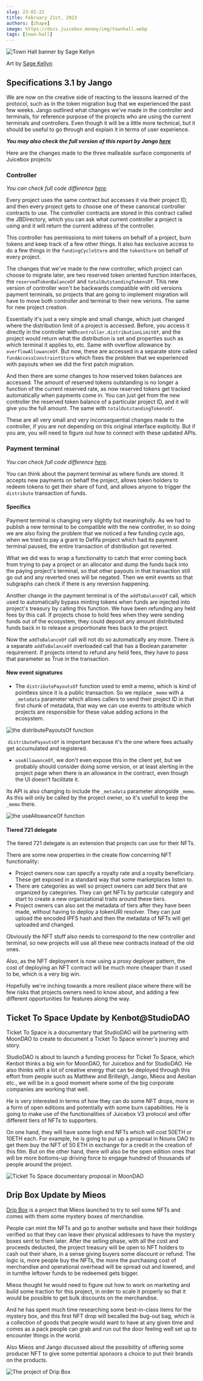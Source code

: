```yaml
---
slug: 23-02-21
title: February 21st, 2023
authors: [zhape]
image: https://docs.juicebox.money/img/townhall.webp
tags: [town-hall]
---
```


![Town Hall banner by Sage Kellyn](https://docs.juicebox.money/img/townhall.webp)

Art by [Sage Kellyn](https://twitter.com/SageKellyn)

## Specifications 3.1 by Jango

We are now on the creative side of reacting to the lessons learned of the protocol, such as in the token migration bug that we experienced the past few weeks. Jango outlined what changes we've made in the controller and terminals, for reference purpose of the projects who are using the current terminals and controllers. Even though it will be a little more technical, but it should be useful to go through and explain it in terms of user experience.

***You may also check the full version of this report by Jango [here](https://juicebox.notion.site/e940e45c08774388bdd31b21f38e4f30#b728fd6e3e734d5aad35dd636c401ec6)***

Here are the changes made to the three malleable surface components of Juicebox projects:

### Controller

*You can check full code difference [here](https://www.diffchecker.com/bEuD9b4b/).*

Every project uses the same contract but accesses it via their project ID, and then every project gets to choose one of these canonical controller contracts to use. The controller contracts are stored in this contract called the JBDirectory, which you can ask what current controller a project is using and it will return the current address of the controller.

This controller has permissions to mint tokens on behalf of a project, burn tokens and keep track of a few other things. It also has exclusive access to do a few things in the `fundingCycleStore` and the `tokenStore` on behalf of every project.

The changes that we've made to the new controller, which project can choose to migrate later, are two reserved token oriented function interfaces, the `reservedTokenBalanceOf` and `totalOutstandingTokensOf`. This new version of controller won't be backwards compatible with old versions payment terminals, so projects that are going to implement migration will have to move both controller and terminal to their new verions. The same for new project creation.

Essentially it's just a very simple and small change, which just changed where the distribution limit of a project is accessed. Before, you access it directly in the controller with`controller.distributionLimitOf`, and the project would return what the distribution is set and properties such as which terminal it applies to, etc.  Same with overflow allowance by `overflowAllowanceOf`.  But now, these are accessed in a separate store called `fundAccessConstraintStore` which fixes the problem that we experienced with payouts when we did the first patch migration.

And then there are some changes to how reserved token balances are accessed. The amount of reserved tokens outstanding is no longer a function of the current reserved rate, as now reserved tokens get tracked automatically when payments come in.  You can just get from the new controller the reserved token balance of a particular project ID, and it will give you the full amount. The same with `totalOutstandingTokensOf`.

These are all very small and very inconsequential changes made to the controller, if you are not depending on this original interface explicitly. But if you are, you will need to figure out how to connect with these updated APIs.

### Payment terminal

*You can check full code difference [here](https://www.diffchecker.com/7Zf5CnrL/).*

You can think about the payment terminal as where funds are stored. It accepts new payments on behalf the project, allows token holders to redeem tokens to get their share of fund, and allows anyone to trigger the `distribute` transaction of funds.

#### Specifics

Payment terminal is changing very slightly but meaningfully. As we had to publish a new terminal to be compatible with the new controller, in so doing we are also fixing the problem that we noticed a few funding cycle ago, when we tried to pay a grant to Defifa project which had its payment terminal paused, the entire transaction of distribution got reverted.

What we did was to wrap a functionality to catch that error coming back from trying to pay a project or an allocator and dump the funds back into the paying project's terminal, so that other payouts in that transaction still go out and any reverted ones will be negated. Then we emit events so that subgraphs can check if there is any reversion happening.

Another change in the payment terminal is of the `addToBalanceOf` call, which used to  automatically bypass minting tokens when funds are injected into project's treasury by calling this function. We have been refunding any held fees by this call. If projects chose to hold fees when they were sending funds out of the ecosystem, they could deposit any amount distributed funds back in to release a proportionate fees back to the project.

Now the `addToBalanceOf` call will not do so automatically any more. There is a separate `addToBalanceOf` overloaded call that has a Boolean parameter requirement. If projects intend to refund any held fees, they have to pass that parameter as True in the transaction.

#### New event signatures

- The `distributePayoutsOf` function used to emit a memo, which is kind of pointless since it is a public transaction. So we replace `_memo` with a  `_metadata` parameter which allows callers to send their project ID in that first chunk of metadata, that way we can use events to attribute which projects are responsible for these value adding actions in the ecosystem.

![the distributePayoutsOf function](distributepayoutsof.webp)

​     `distributePayoutsOf` is important because it's the one where fees actually get accumulated and registered.

-  `useAllowanceOf`, we don't even expose this in the client yet, but we probably should consider doing some version, or at least alerting in the project page when there is an allowance in the contract, even though the UI doesn't facilitate it.

  Its API is also changing to include the `_metadata` parameter alongside `_memo`. As this will only be called by the project owner, so it's usefull to keep the `_memo` there.

![the useAllowanceOf function](useallowanceof.webp)

####  Tiered 721 delegate

The tiered 721 delegate is an extension that projects can use for their NFTs.

There are some new properties in the create flow concerning NFT functionality:

- Project owners now can specify a royalty rate and a royalty beneficiary. These get exposed in a standard way that some marketplaces listen to.
- There are categories as well so project owners can add tiers that are organized by categories. They can get NFTs by particular category and start to create a new organizational traits around these tiers.
- Project owners can also set the metadata of tiers after they have been made, without having to deploy a tokenURI resolver. They can just upload the encoded IPFS hash and then the metadata of NFTs will get uploaded and changed.

Obviously the NFT stuff also needs to correspond to the new controller and terminal, so new projects will use all these new contracts instead of the old ones.

Also, as the NFT deployment is now using a proxy deployer pattern, the cost of deploying an NFT contract will be much more cheaper than it used to be, which is a very big win.



Hopefully we're inching towards a more resilient place where there will be few risks that projects owners need to know about, and adding a few different opportunities for features along the way.

## Ticket To Space Update by Kenbot@StudioDAO

Ticket To Space is a documentary that StudioDAO will be partnering with MoonDAO to create to document a Ticket To Space winner's journey and story.

StudioDAO is about to launch a funding process for Ticket To Space, which Kenbot thinks a big win for MoonDAO, for Juicebox and for StudioDAO. He also thinks with a lot of creative energy that can be deployed through this effort from people such as Matthew and Brilleigh, Jango, Mieos and Aeolian etc., we will be in a good moment where some of the big corporate companies are working that well.

He is very interested in terms of  how they can do some NFT drops, more in a form of open editions and potentially with some burn capabilities. He is going to make use of the functionalities of Juicebox V3 protocol and offer different tiers of NFTs to supporters.

On one hand, they will have some high end NFTs which will cost 50ETH or 10ETH each. For example, he is going to put up a proposal in Nouns DAO to get them buy the NFT of 50 ETH in exchange for a credit in the creation of this film. But on the other hand, there will also be the open edition ones that will be more bottoms-up driving force to engage hundred of thousands of people around the project.

![Ticket To Space documentary proposal in MoonDAO](ticket_to_space.webp)

## Drip Box Update by Mieos

[Drip Box](https://juicebox.money/@dripbox) is a project that Mieos launched to try to sell some NFTs and comes with them some mystery boxes of merchandise.

People can mint the NFTs and go to another website and have their holdings verified so that they can leave their physical addresses to have the mystery boxes sent to them later. After the selling phase, with all the cost and proceeds deducted, the project treasury will be open to NFT holders to cash out their share, in a sense giving buyers some discount or refund. The logic is, more people buy the NFTs, the more the purchasing cost of merchandise and operational overhead will be spread out and lowered, and in turnthe leftover funds to be redeemed gets bigger.

Mieos thought he would need to figure out how to work on marketing and build some traction for this project, in order to scale it properly so that it would be possible to get bulk discounts on the merchandise.

And he has spent much time researching some best-in-class items for the mystery box, and this first NFT drop will becalled the bug-out bag, which is a collection of goods that people would want to have at any given time and comes as a pack people can grab and run out the door feeling well set up to encounter things in the world.

Also Mieos and Jango discussed about the possibility of offering some producer NFT to give some potential sponsors a choice to put their brands on the products.

![The project of Drip Box](project_dripbox.webp)
